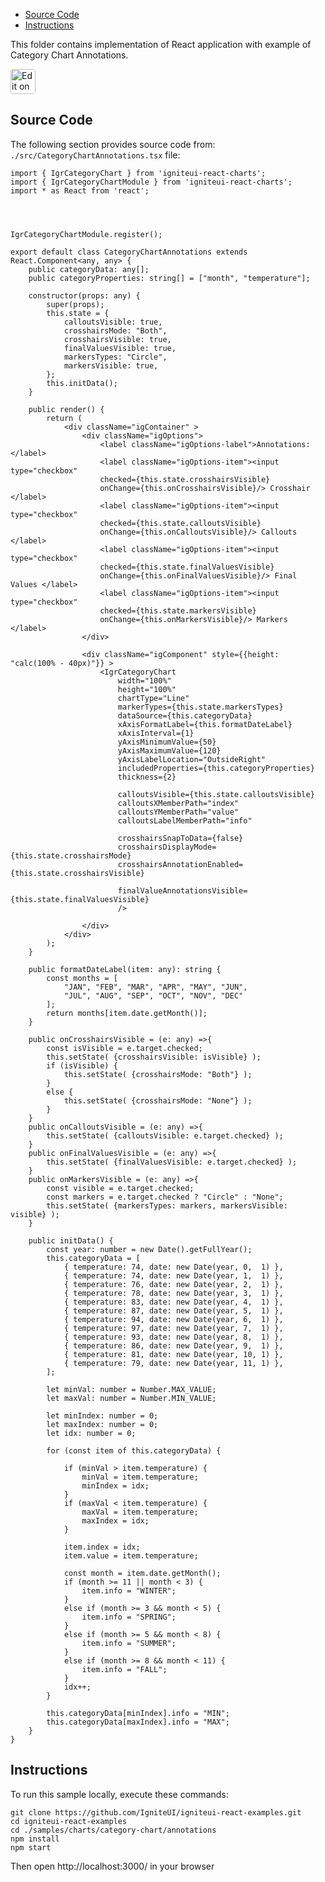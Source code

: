 <!-- NOTE: do not change this file because it will be auto re-generated from template file: -->
<!-- https://github.com/IgniteUI/igniteui-react-examples/tree/master/templates/sample/ReadMe.md -->

<!-- ## Table of Contents -->
<!-- - [Sample Preview](#Sample-Preview) -->
- [Source Code](#Source-Code)
- [Instructions](#Instructions)

This folder contains implementation of React application with example of Category Chart Annotations.
<!-- in the Category Chart component -->
<!-- [Category Chart](https://infragistics.com/Reactsite/components/category-chart.html) -->

<html lang="en" xmlns="http://www.w3.org/1999/xhtml">
    <body>
        <a target="_blank" href="https://codesandbox.io/s/github/IgniteUI/igniteui-react-examples/tree/master/samples/charts/category-chart/annotations?fontsize=14&hidenavigation=1&theme=dark&view=preview&file=/src/CategoryChartAnnotations.tsx" rel="noopener noreferrer">
            <img height="40px" style="border-radius: 0.25rem" alt="Edit on CodeSandbox" src="https://static.infragistics.com/xplatform/images/sandbox/code.png"/>
        </a>
        <!-- <a target="_blank"
href="https://codesandbox.io/s/github/IgniteUI/igniteui-react-examples/tree/master/samples/maps/geo-map/binding-csv-points?fontsize=14&hidenavigation=1&theme=dark&view=preview">
            <img alt="Edit Sample" src="https://codesandbox.io/static/img/play-codesandbox.svg"/>
        </a> -->
        <!-- <a target="_blank" style="margin-left: 0.5rem"
href="https://codesandbox.io/embed/github/IgniteUI/igniteui-react-examples/tree/master/samples/charts/category-chart/annotations?fontsize=14&hidenavigation=1&theme=dark&view=preview&file=/src/CategoryChartAnnotations.tsx">
            <img height="40px" style="border-radius: 5px" alt="View on CodeSandbox" src="https://static.infragistics.com/xplatform/images/sandbox/view.png"/>
        </a> -->
        <!-- <a target="_blank"
href="https://codesandbox.io/embed/github/IgniteUI/igniteui-react-examples/tree/master/samples/maps/geo-map/binding-csv-points?fontsize=14&hidenavigation=1&theme=dark&view=preview">
            <img alt="View on CodeSandbox" src="https://static.infragistics.com/xplatform/images/sandbox/view.png"/>
        </a>
https://codesandbox.io/embed/react-treemap-overview-rtb45
https://codesandbox.io/static/img/play-codesandbox.svg
https://codesandbox.io/embed/react-treemap-overview-rtb45?view=browser -->
    </body>
</html>

<!-- ## Sample Preview -->

<!-- <iframe
  src="https://codesandbox.io/embed/github/IgniteUI/igniteui-react-examples/tree/master/samples/charts/category-chart/annotations?fontsize=14&hidenavigation=1&theme=dark&view=preview&file=/src/CategoryChartAnnotations.tsx"
  style="width:100%; height:400px; border:0; border-radius: 4px; overflow:hidden;"
  allow="accelerometer; ambient-light-sensor; camera; encrypted-media; geolocation; gyroscope; hid; microphone; midi; payment; usb; vr"
  sandbox="allow-forms allow-modals allow-popups allow-presentation allow-same-origin allow-scripts"
></iframe> -->

## Source Code

The following section provides source code from:
`./src/CategoryChartAnnotations.tsx` file:

```tsx
import { IgrCategoryChart } from 'igniteui-react-charts';
import { IgrCategoryChartModule } from 'igniteui-react-charts';
import * as React from 'react';




IgrCategoryChartModule.register();

export default class CategoryChartAnnotations extends React.Component<any, any> {
    public categoryData: any[];
    public categoryProperties: string[] = ["month", "temperature"];

    constructor(props: any) {
        super(props);
        this.state = {
            calloutsVisible: true,
            crosshairsMode: "Both",
            crosshairsVisible: true,
            finalValuesVisible: true,
            markersTypes: "Circle",
            markersVisible: true,
        };
        this.initData();
    }

    public render() {
        return (
            <div className="igContainer" >
                <div className="igOptions">
                    <label className="igOptions-label">Annotations: </label>
                    <label className="igOptions-item"><input type="checkbox"
                    checked={this.state.crosshairsVisible}
                    onChange={this.onCrosshairsVisible}/> Crosshair </label>
                    <label className="igOptions-item"><input type="checkbox"
                    checked={this.state.calloutsVisible}
                    onChange={this.onCalloutsVisible}/> Callouts </label>
                    <label className="igOptions-item"><input type="checkbox"
                    checked={this.state.finalValuesVisible}
                    onChange={this.onFinalValuesVisible}/> Final Values </label>
                    <label className="igOptions-item"><input type="checkbox"
                    checked={this.state.markersVisible}
                    onChange={this.onMarkersVisible}/> Markers </label>
                </div>

                <div className="igComponent" style={{height: "calc(100% - 40px)"}} >
                    <IgrCategoryChart
                        width="100%"
                        height="100%"
                        chartType="Line"
                        markerTypes={this.state.markersTypes}
                        dataSource={this.categoryData}
                        xAxisFormatLabel={this.formatDateLabel}
                        xAxisInterval={1}
                        yAxisMinimumValue={50}
                        yAxisMaximumValue={120}
                        yAxisLabelLocation="OutsideRight"
                        includedProperties={this.categoryProperties}
                        thickness={2}

                        calloutsVisible={this.state.calloutsVisible}
                        calloutsXMemberPath="index"
                        calloutsYMemberPath="value"
                        calloutsLabelMemberPath="info"

                        crosshairsSnapToData={false}
                        crosshairsDisplayMode={this.state.crosshairsMode}
                        crosshairsAnnotationEnabled={this.state.crosshairsVisible}

                        finalValueAnnotationsVisible={this.state.finalValuesVisible}
                        />

                </div>
            </div>
        );
    }

    public formatDateLabel(item: any): string {
        const months = [
            "JAN", "FEB", "MAR", "APR", "MAY", "JUN",
            "JUL", "AUG", "SEP", "OCT", "NOV", "DEC"
        ];
        return months[item.date.getMonth()];
    }

    public onCrosshairsVisible = (e: any) =>{
        const isVisible = e.target.checked;
        this.setState( {crosshairsVisible: isVisible} );
        if (isVisible) {
            this.setState( {crosshairsMode: "Both"} );
        }
        else {
            this.setState( {crosshairsMode: "None"} );
        }
    }
    public onCalloutsVisible = (e: any) =>{
        this.setState( {calloutsVisible: e.target.checked} );
    }
    public onFinalValuesVisible = (e: any) =>{
        this.setState( {finalValuesVisible: e.target.checked} );
    }
    public onMarkersVisible = (e: any) =>{
        const visible = e.target.checked;
        const markers = e.target.checked ? "Circle" : "None";
        this.setState( {markersTypes: markers, markersVisible: visible} );
    }

    public initData() {
        const year: number = new Date().getFullYear();
        this.categoryData = [
            { temperature: 74, date: new Date(year, 0,  1) },
            { temperature: 74, date: new Date(year, 1,  1) },
            { temperature: 76, date: new Date(year, 2,  1) },
            { temperature: 78, date: new Date(year, 3,  1) },
            { temperature: 83, date: new Date(year, 4,  1) },
            { temperature: 87, date: new Date(year, 5,  1) },
            { temperature: 94, date: new Date(year, 6,  1) },
            { temperature: 97, date: new Date(year, 7,  1) },
            { temperature: 93, date: new Date(year, 8,  1) },
            { temperature: 86, date: new Date(year, 9,  1) },
            { temperature: 81, date: new Date(year, 10, 1) },
            { temperature: 79, date: new Date(year, 11, 1) },
        ];

        let minVal: number = Number.MAX_VALUE;
        let maxVal: number = Number.MIN_VALUE;

        let minIndex: number = 0;
        let maxIndex: number = 0;
        let idx: number = 0;

        for (const item of this.categoryData) {

            if (minVal > item.temperature) {
                minVal = item.temperature;
                minIndex = idx;
            }
            if (maxVal < item.temperature) {
                maxVal = item.temperature;
                maxIndex = idx;
            }

            item.index = idx;
            item.value = item.temperature;

            const month = item.date.getMonth();
            if (month >= 11 || month < 3) {
                item.info = "WINTER";
            }
            else if (month >= 3 && month < 5) {
                item.info = "SPRING";
            }
            else if (month >= 5 && month < 8) {
                item.info = "SUMMER";
            }
            else if (month >= 8 && month < 11) {
                item.info = "FALL";
            }
            idx++;
        }

        this.categoryData[minIndex].info = "MIN";
        this.categoryData[maxIndex].info = "MAX";
    }
}

```

## Instructions
To run this sample locally, execute these commands:

```
git clone https://github.com/IgniteUI/igniteui-react-examples.git
cd igniteui-react-examples
cd ./samples/charts/category-chart/annotations
npm install
npm start

```

Then open http://localhost:3000/ in your browser

